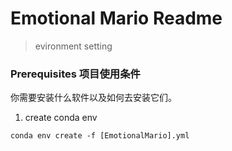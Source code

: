 # Emotional Mario Readme

> evironment setting

### Prerequisites 项目使用条件

你需要安装什么软件以及如何去安装它们。

1. create conda env
```
conda env create -f [EmotionalMario].yml
```
